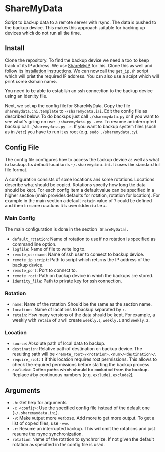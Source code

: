 # ShareMyData
Script to backup data to a remote server with rsync. The data is pushed to the backup device. This makes this approach suitable for backing up devices which do not run all the time.

## Install
Clone the repository. To find the backup device we need a tool to keep track of its IP address. We use [ShareMyIP](https://github.com/SmBe19/ShareMyIP) for this. Clone this as well and follow its [installation instructions](https://github.com/SmBe19/ShareMyIP). We can now call the `get_ip.sh` script which will print the required IP address. You can also use a script which will print some domain name.

You need to be able to establish an ssh connection to the backup device using an identity file.

Next, we set up the config file for ShareMyData. Copy the file `sharemydata.ini.template` to `~/sharemydata.ini`. Edit the config file as described below. To do backups just call `./sharemydata.py` or if you want to see what's going on use `./sharemydata.py -vvv`. To resume an interrupted backup call `./sharemydata.py -r`. If you want to backup system files (such as in `/etc`) you have to run it as root (e.g. `sudo ./sharemydata.py`).

## Config File
The config file configures how to access the backup device as well as what to backup. Its default location is `~/.sharemydata.ini`. It uses the standard ini file format.

A configuration consists of some locations and some rotations. Locations describe what should be copied. Rotations specify how long the data should be kept. For each config item a default value can be specified in a higher section (main provides defaults for rotation, rotation for location). For example in the main section a default `retain` value of `7` could be defined and then in some rotations it is overridden to be `4`.

### Main Config
The main configuration is done in the section `[ShareMyData]`.

- `default_rotation`: Name of rotation to use if no rotation is specified as command line option.
- `logfile`: Name of file to write log to.
- `remote_username`: Name of ssh user to connect to backup device.
- `remote_ip_script`: Path to script which returns the IP address of the backup device.
- `remote_port`: Port to connect to.
- `remote_root`: Path on backup device in which the backups are stored.
- `identity_file`: Path to private key for ssh connection.

### Rotation
- `name`: Name of the rotation. Should be the same as the section name.
- `locations`: Name of locations to backup separated by `:`.
- `retain`: How many versions of the data should be kept. For example, a weekly with `retain` of `3` will create `weekly.0`, `weekly.1` and `weekly.2`.

### Location
- `source`: Absolute path of local data to backup.
- `destination`: Relative path of destination on backup device. The resulting path will be `<remote_root>/<rotation>.<num>/<destination>/`.
- `require_root`: `1` if this location requires root permissions. This allows to check the required permissions before starting the backup process.
- `exclude#`: Define paths which should be excluded from the backup. Replace `#` by continuous numbers (e.g. `exclude1`, `exclude2`).

## Arguments
- `-h`: Get help for arguments.
- `-c <config>`: Use the specified config file instead of the default one (`~/.sharemaydata.ini`).
- `-v`: Make output more verbose. Add more to get more output. To get a list of copied files, use `-vvv`.
- `-r`: Resume an interrupted backup. This will omit the rotations and just resume the rsync synchronization.
- `rotation`: Name of the rotation to synchronize. If not given the default rotation as specified in the config file is used.

